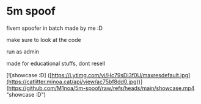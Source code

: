 # 5m  spoof
fivem spoofer in batch made by me :D

make sure to look at the code

run as admin

made for educational stuffs, dont resell

[![showcase :D]
([https://i.ytimg.com/vi/Hc79sDi3f0U/maxresdefault.jpg](https://catlitter.minoa.cat/api/view/ac75bf8dd0.jpg))]
(https://github.com/M1noa/5m-spoof/raw/refs/heads/main/showcase.mp4 "showcase :D")
